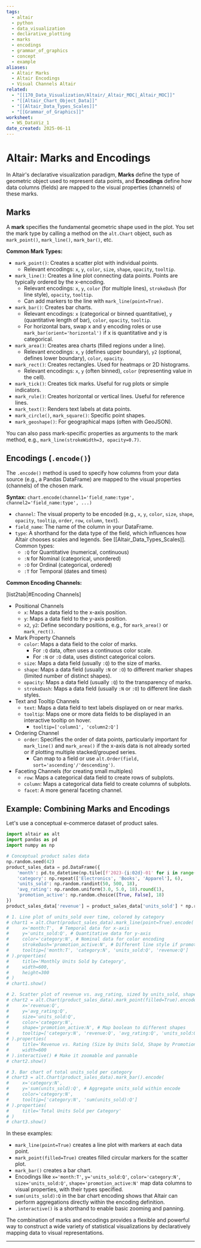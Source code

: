 ```yaml
---
tags:
  - altair
  - python
  - data_visualization
  - declarative_plotting
  - marks
  - encodings
  - grammar_of_graphics
  - concept
  - example
aliases:
  - Altair Marks
  - Altair Encodings
  - Visual Channels Altair
related:
  - "[[170_Data_Visualization/Altair/_Altair_MOC|_Altair_MOC]]"
  - "[[Altair_Chart_Object_Data]]"
  - "[[Altair_Data_Types_Scales]]"
  - "[[Grammar_of_Graphics]]"
worksheet:
  - WS_DataViz_1
date_created: 2025-06-11
---
```

# Altair: Marks and Encodings

In Altair's declarative visualization paradigm, **Marks** define the type of geometric object used to represent data points, and **Encodings** define how data columns (fields) are mapped to the visual properties (channels) of these marks.

## Marks
A **mark** specifies the fundamental geometric shape used in the plot. You set the mark type by calling a method on the `alt.Chart` object, such as `mark_point()`, `mark_line()`, `mark_bar()`, etc.

**Common Mark Types:**
-   `mark_point()`: Creates a scatter plot with individual points.
    -   Relevant encodings: `x`, `y`, `color`, `size`, `shape`, `opacity`, `tooltip`.
-   `mark_line()`: Creates a line plot connecting data points. Points are typically ordered by the x-encoding.
    -   Relevant encodings: `x`, `y`, `color` (for multiple lines), `strokeDash` (for line style), `opacity`, `tooltip`.
    -   Can add markers to the line with `mark_line(point=True)`.
-   `mark_bar()`: Creates bar charts.
    -   Relevant encodings: `x` (categorical or binned quantitative), `y` (quantitative length of bar), `color`, `opacity`, `tooltip`.
    -   For horizontal bars, swap x and y encoding roles or use `mark_bar(orient='horizontal')` if x is quantitative and y is categorical.
-   `mark_area()`: Creates area charts (filled regions under a line).
    -   Relevant encodings: `x`, `y` (defines upper boundary), `y2` (optional, defines lower boundary), `color`, `opacity`.
-   `mark_rect()`: Creates rectangles. Used for heatmaps or 2D histograms.
    -   Relevant encodings: `x`, `y` (often binned), `color` (representing value in the cell).
-   `mark_tick()`: Creates tick marks. Useful for rug plots or simple indicators.
-   `mark_rule()`: Creates horizontal or vertical lines. Useful for reference lines.
-   `mark_text()`: Renders text labels at data points.
-   `mark_circle()`, `mark_square()`: Specific point shapes.
-   `mark_geoshape()`: For geographical maps (often with GeoJSON).

You can also pass mark-specific properties as arguments to the mark method, e.g., `mark_line(strokeWidth=3, opacity=0.7)`.

## Encodings (`.encode()`)
The `.encode()` method is used to specify how columns from your data source (e.g., a Pandas DataFrame) are mapped to the visual properties (channels) of the chosen mark.

**Syntax:**
`chart.encode(channel1='field_name:type', channel2='field_name:type', ...)`

-   `channel`: The visual property to be encoded (e.g., `x`, `y`, `color`, `size`, `shape`, `opacity`, `tooltip`, `order`, `row`, `column`, `text`).
-   `field_name`: The name of the column in your DataFrame.
-   `type`: A shorthand for the data type of the field, which influences how Altair chooses scales and legends. See [[Altair_Data_Types_Scales]]. Common types:
    -   `:Q` for Quantitative (numerical, continuous)
    -   `:N` for Nominal (categorical, unordered)
    -   `:O` for Ordinal (categorical, ordered)
    -   `:T` for Temporal (dates and times)

**Common Encoding Channels:**

[list2tab|#Encoding Channels]
- Positional Channels
    -   `x`: Maps a data field to the x-axis position.
    -   `y`: Maps a data field to the y-axis position.
    -   `x2`, `y2`: Define secondary positions, e.g., for `mark_area()` or `mark_rect()`.
- Mark Property Channels
    -   `color`: Maps a data field to the color of marks.
        -   For `:Q` data, often uses a continuous color scale.
        -   For `:N` or `:O` data, uses distinct categorical colors.
    -   `size`: Maps a data field (usually `:Q`) to the size of marks.
    -   `shape`: Maps a data field (usually `:N` or `:O`) to different marker shapes (limited number of distinct shapes).
    -   `opacity`: Maps a data field (usually `:Q`) to the transparency of marks.
    -   `strokeDash`: Maps a data field (usually `:N` or `:O`) to different line dash styles.
- Text and Tooltip Channels
    -   `text`: Maps a data field to text labels displayed on or near marks.
    -   `tooltip`: Maps one or more data fields to be displayed in an interactive tooltip on hover.
        -   `tooltip=['column1', 'column2:Q']`
- Ordering Channel
    -   `order`: Specifies the order of data points, particularly important for `mark_line()` and `mark_area()` if the x-axis data is not already sorted or if plotting multiple stacked/grouped series.
        -   Can map to a field or use `alt.Order(field, sort='ascending'/'descending')`.
- Faceting Channels (for creating small multiples)
    -   `row`: Maps a categorical data field to create rows of subplots.
    -   `column`: Maps a categorical data field to create columns of subplots.
    -   `facet`: A more general faceting channel.

## Example: Combining Marks and Encodings

Let's use a conceptual e-commerce dataset of product sales.
```python
import altair as alt
import pandas as pd
import numpy as np

# Conceptual product sales data
np.random.seed(42)
product_sales_data = pd.DataFrame({
    'month': pd.to_datetime(np.tile([f'2023-{i:02d}-01' for i in range(1, 7)], 3)),
    'category': np.repeat(['Electronics', 'Books', 'Apparel'], 6),
    'units_sold': np.random.randint(50, 500, 18),
    'avg_rating': np.random.uniform(3.0, 5.0, 18).round(1),
    'promotion_active': np.random.choice([True, False], 18)
})
product_sales_data['revenue'] = product_sales_data['units_sold'] * np.random.uniform(10, 50, 18)

# 1. Line plot of units_sold over time, colored by category
# chart1 = alt.Chart(product_sales_data).mark_line(point=True).encode(
#     x='month:T',  # Temporal data for x-axis
#     y='units_sold:Q', # Quantitative data for y-axis
#     color='category:N', # Nominal data for color encoding
#     strokeDash='promotion_active:N', # Different line style if promotion was active
#     tooltip=['month:T', 'category:N', 'units_sold:Q', 'revenue:Q']
# ).properties(
#     title='Monthly Units Sold by Category',
#     width=600,
#     height=300
# )
# chart1.show()

# 2. Scatter plot of revenue vs. avg_rating, sized by units_sold, shaped by promotion
# chart2 = alt.Chart(product_sales_data).mark_point(filled=True).encode(
#     x='revenue:Q',
#     y='avg_rating:Q',
#     size='units_sold:Q',
#     color='category:N',
#     shape='promotion_active:N', # Map boolean to different shapes
#     tooltip=['category:N', 'revenue:Q', 'avg_rating:Q', 'units_sold:Q']
# ).properties(
#     title='Revenue vs. Rating (Size by Units Sold, Shape by Promotion)',
#     width=600
# ).interactive() # Make it zoomable and pannable
# chart2.show()

# 3. Bar chart of total units_sold per category
# chart3 = alt.Chart(product_sales_data).mark_bar().encode(
#     x='category:N',
#     y='sum(units_sold):Q', # Aggregate units_sold within encode
#     color='category:N',
#     tooltip=['category:N', 'sum(units_sold):Q']
# ).properties(
#     title='Total Units Sold per Category'
# )
# chart3.show()
```
In these examples:
-   `mark_line(point=True)` creates a line plot with markers at each data point.
-   `mark_point(filled=True)` creates filled circular markers for the scatter plot.
-   `mark_bar()` creates a bar chart.
-   Encodings like `x='month:T'`, `y='units_sold:Q'`, `color='category:N'`, `size='units_sold:Q'`, `shape='promotion_active:N'` map data columns to visual properties, with their types specified.
-   `sum(units_sold):Q` in the bar chart encoding shows that Altair can perform aggregations directly within the encoding definition.
-   `.interactive()` is a shorthand to enable basic zooming and panning.

The combination of marks and encodings provides a flexible and powerful way to construct a wide variety of statistical visualizations by declaratively mapping data to visual representations.

---
